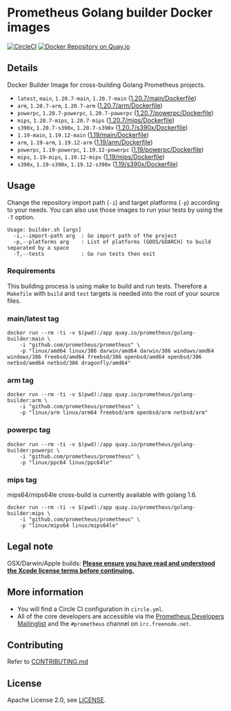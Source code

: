 # Prometheus Golang builder Docker images

[![CircleCI](https://circleci.com/gh/prometheus/golang-builder/tree/master.svg?style=shield)][circleci]
[![Docker Repository on Quay.io](https://quay.io/repository/prometheus/golang-builder/status)][quayio]

## Details

Docker Builder Image for cross-building Golang Prometheus projects.

- `latest`, `main`, `1.20.7-main`, `1.20.7-main` ([1.20.7/main/Dockerfile](1.20.7/main/Dockerfile))
- `arm`, `1.20.7-arm`, `1.20.7-arm` ([1.20.7/arm/Dockerfile](1.20.7/arm/Dockerfile))
- `powerpc`, `1.20.7-powerpc`, `1.20.7-powerpc` ([1.20.7/powerpc/Dockerfile](1.20.7/powerpc/Dockerfile))
- `mips`, `1.20.7-mips`, `1.20.7-mips` ([1.20.7/mips/Dockerfile](1.20.7/mips/Dockerfile))
- `s390x`, `1.20.7-s390x`, `1.20.7-s390x` ([1.20.7/s390x/Dockerfile](1.20.7/s390x/Dockerfile))
- `1.19-main`, `1.19.12-main` ([1.19/main/Dockerfile](1.19/main/Dockerfile))
- `arm`, `1.19-arm`, `1.19.12-arm` ([1.19/arm/Dockerfile](1.19/arm/Dockerfile))
- `powerpc`, `1.19-powerpc`, `1.19.12-powerpc` ([1.19/powerpc/Dockerfile](1.19/powerpc/Dockerfile))
- `mips`, `1.19-mips`, `1.19.12-mips` ([1.19/mips/Dockerfile](1.19/mips/Dockerfile))
- `s390x`, `1.19-s390x`, `1.19.12-s390x` ([1.19/s390x/Dockerfile](1.19/s390x/Dockerfile))

## Usage

Change the repository import path (`-i`) and target platforms (`-p`) according to your needs.
You can also use those images to run your tests by using the `-T` option.

```
Usage: builder.sh [args]
  -i,--import-path arg  : Go import path of the project
  -p,--platforms arg    : List of platforms (GOOS/GOARCH) to build separated by a space
  -T,--tests            : Go run tests then exit
```

### Requirements

This building process is using make to build and run tests.
Therefore a `Makefile` with `build` and `test` targets is needed into the root of your source files.

### main/latest tag

```
docker run --rm -ti -v $(pwd):/app quay.io/prometheus/golang-builder:main \
    -i "github.com/prometheus/prometheus" \
    -p "linux/amd64 linux/386 darwin/amd64 darwin/386 windows/amd64 windows/386 freebsd/amd64 freebsd/386 openbsd/amd64 openbsd/386 netbsd/amd64 netbsd/386 dragonfly/amd64"
```

### arm tag

```
docker run --rm -ti -v $(pwd):/app quay.io/prometheus/golang-builder:arm \
    -i "github.com/prometheus/prometheus" \
    -p "linux/arm linux/arm64 freebsd/arm openbsd/arm netbsd/arm"
```

### powerpc tag

```
docker run --rm -ti -v $(pwd):/app quay.io/prometheus/golang-builder:powerpc \
    -i "github.com/prometheus/prometheus" \
    -p "linux/ppc64 linux/ppc64le"
```

### mips tag

mips64/mips64le cross-build is currently available with golang 1.6.

```
docker run --rm -ti -v $(pwd):/app quay.io/prometheus/golang-builder:mips \
    -i "github.com/prometheus/prometheus" \
    -p "linux/mips64 linux/mips64le"
```

## Legal note

OSX/Darwin/Apple builds:
**[Please ensure you have read and understood the Xcode license
   terms before continuing.](https://www.apple.com/legal/sla/docs/xcode.pdf)**

## More information

  * You will find a Circle CI configuration in `circle.yml`.
  * All of the core developers are accessible via the [Prometheus Developers Mailinglist](https://groups.google.com/forum/?fromgroups#!forum/prometheus-developers) and the `#prometheus` channel on `irc.freenode.net`.

## Contributing

Refer to [CONTRIBUTING.md](CONTRIBUTING.md)

## License

Apache License 2.0, see [LICENSE](LICENSE).

[quayio]: https://quay.io/repository/prometheus/golang-builder
[circleci]: https://circleci.com/gh/prometheus/golang-builder

